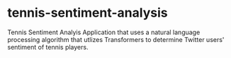 # tennis-sentiment-analysis

Tennis Sentiment Analyis Application that uses a natural language processing algorithm that utlizes Transformers to determine Twitter users' sentiment of tennis players.
